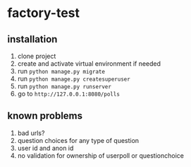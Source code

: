# factory-test

## installation

1. clone project
1. create and activate virtual environment if needed
1. run `python manage.py migrate`
1. run `python manage.py createsuperuser`
1. run `python manage.py runserver`
1. go to `http://127.0.0.1:8080/polls`


## known problems

1. bad urls?
1. question choices for any type of question
1. user id and anon id
1. no validation for ownership of userpoll or questionchoice

